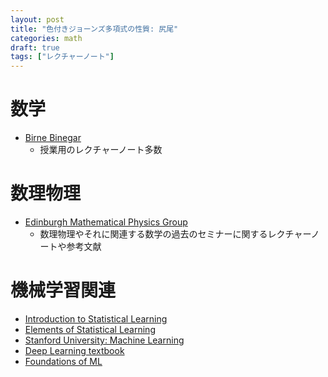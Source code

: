 ```yaml
---
layout: post
title: "色付きジョーンズ多項式の性質: 尻尾"
categories: math
draft: true
tags: ["レクチャーノート"]
---
```


# 数学

- [Birne Binegar](https://math.okstate.edu/people/binegar/)
  - 授業用のレクチャーノート多数

# 数理物理

- [Edinburgh Mathematical Physics Group](https://empg.maths.ed.ac.uk/index.html)
  - 数理物理やそれに関連する数学の過去のセミナーに関するレクチャーノートや参考文献

# 機械学習関連

- [Introduction to Statistical Learning](http://faculty.marshall.usc.edu/gareth-james/ISL/)
- [Elements of Statistical Learning](https://web.stanford.edu/~hastie/ElemStatLearn/)
- [Stanford University: Machine Learning](https://see.stanford.edu/Course/CS229)
- [Deep Learning textbook](https://www.deeplearningbook.org/)
- [Foundations of ML](https://cs.nyu.edu/~mohri/mlbook/)